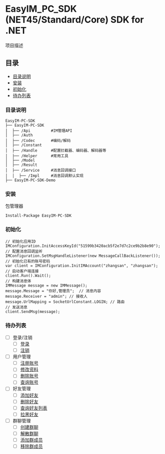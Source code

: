 # EasyIM_PC_SDK (NET45/Standard/Core) SDK for .NET
项目描述


## 目录
- [目录说明](#目录说明)
- [安装](#安装)
- [初始化](#初始化)
- [待办列表](#待办列表)

### 目录说明
```
EasyIM-PC-SDK
├── EasyIM-PC-SDK
│  ├── /Api         #IM管理API
│  ├── /Auth
│  ├── /Codec       #编码/解码
│  ├── /Constant    
│  ├── /Handle      #配置拦截器、编码器、解码器等
│  ├── /Helper      #常用工具
│  ├── /Model
│  ├── /Result
│  ├── /Service     #消息回调接口
│  │  ├── /Impl     #消息回调默认实现
├── EasyIM-PC-SDK-Demo
```
### 安装
包管理器
```
Install-Package EasyIM-PC-SDK
```
### 初始化
```
// 初始化应用ID
IMConfiguration.InitAccessKeyId("51599b3420acb5f2e7d7c2ce9b2b8e90");
// 配置消息回调监听
IMConfiguration.SetMsgHandleListener(new MessageCallBackListener());
// 初始化已有的账号密码
var client = IMConfiguration.InitIMAccount("zhangsan", "zhangsan");
// 启动客户端连接
client.Run().Wait();
// 构建消息体
IMMessage message = new IMMessage();
message.Message = "你好,管理员";  // 消息内容
message.Receiver = "admin"; // 接收人
message.UrlMapping = SocketUrlConstant.LOGIN; // 路由
// 发送消息
client.SendMsg(message);
```
### 待办列表
* [ ] 登录/注销
  * [ ] [登录](#登录)
  * [ ] [注销](#注销)
* [ ] 用户管理
  * [ ] [注册账号](#注册账号)
  * [ ] [修改资料](#修改资料)
  * [ ] [删除账号](#删除账号)
  * [ ] [查询账号](#查询账号)
* [ ] 好友管理
  * [ ] [添加好友](#添加好友)
  * [ ] [删除好友](#删除好友)
  * [ ] [查询好友列表](#查询好友列表)
  * [ ] [拉黑好友](#拉黑好友)
* [ ] 群聊管理
  * [ ] [创建群聊](#创建群聊)
  * [ ] [解散群聊](#解散群聊)
  * [ ] [添加群成员](#添加群成员)
  * [ ] [移除群成员](#移除群成员)